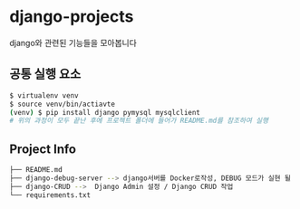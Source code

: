 # django-projects
django와 관련된 기능들을 모아봅니다

## 공통 실행 요소
```bash
$ virtualenv venv
$ source venv/bin/actiavte 
(venv) $ pip install django pymysql mysqlclient
# 위의 과정이 모두 끝난 후에 프로젝트 폴더에 들어가 README.md를 참조하여 실행
```

## Project Info
```bash
├── README.md
├── django-debug-server --> django서버를 Docker로작성, DEBUG 모드가 실현 될 수 있도록 수정
├── django-CRUD -->  Django Admin 설정 / Django CRUD 작업
└── requirements.txt
```

